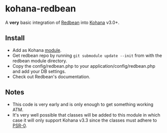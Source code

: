 kohana-redbean
==============
A __very__ basic integration of [Redbean](http://redbeanphp.com/) into [Kohana](http://kohanaframework.org/) v3.0+.

Install
-------
* Add as Kohana [module](http://kohanaframework.org/3.2/guide/kohana/modules).
* Get redbean repo by running `git submodule update --init` from with the redbean module directory.
* Copy the config/redbean.php to your application/config/redbean.php and add your DB settings.
* Check out Redbean's documentation.

Notes
-----
* This code is very early and is only enough to get something working ATM.
* It's very well possible that classes will be added to this module in which case it will only support
  Kohana v3.3 since the classes must adhere to [PSR-0](https://github.com/php-fig/fig-standards/blob/master/accepted/PSR-0.md).
